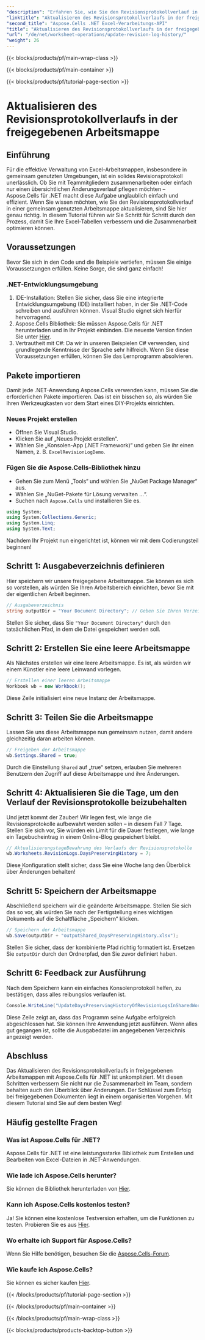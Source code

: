 ```yaml
---
"description": "Erfahren Sie, wie Sie den Revisionsprotokollverlauf in freigegebenen Arbeitsmappen mit Aspose.Cells für .NET aktualisieren. Vereinfachen Sie die Zusammenarbeit und sorgen Sie für übersichtliche Dokumentaufzeichnungen."
"linktitle": "Aktualisieren des Revisionsprotokollverlaufs in der freigegebenen Arbeitsmappe"
"second_title": "Aspose.Cells .NET Excel-Verarbeitungs-API"
"title": "Aktualisieren des Revisionsprotokollverlaufs in der freigegebenen Arbeitsmappe"
"url": "/de/net/worksheet-operations/update-revision-log-history/"
"weight": 26
---
```


{{< blocks/products/pf/main-wrap-class >}}

{{< blocks/products/pf/main-container >}}

{{< blocks/products/pf/tutorial-page-section >}}

# Aktualisieren des Revisionsprotokollverlaufs in der freigegebenen Arbeitsmappe

## Einführung
Für die effektive Verwaltung von Excel-Arbeitsmappen, insbesondere in gemeinsam genutzten Umgebungen, ist ein solides Revisionsprotokoll unerlässlich. Ob Sie mit Teammitgliedern zusammenarbeiten oder einfach nur einen übersichtlichen Änderungsverlauf pflegen möchten – Aspose.Cells für .NET macht diese Aufgabe unglaublich einfach und effizient. Wenn Sie wissen möchten, wie Sie den Revisionsprotokollverlauf in einer gemeinsam genutzten Arbeitsmappe aktualisieren, sind Sie hier genau richtig. In diesem Tutorial führen wir Sie Schritt für Schritt durch den Prozess, damit Sie Ihre Excel-Tabellen verbessern und die Zusammenarbeit optimieren können.
## Voraussetzungen
Bevor Sie sich in den Code und die Beispiele vertiefen, müssen Sie einige Voraussetzungen erfüllen. Keine Sorge, die sind ganz einfach!
### .NET-Entwicklungsumgebung
1. IDE-Installation: Stellen Sie sicher, dass Sie eine integrierte Entwicklungsumgebung (IDE) installiert haben, in der Sie .NET-Code schreiben und ausführen können. Visual Studio eignet sich hierfür hervorragend.
2. Aspose.Cells Bibliothek: Sie müssen Aspose.Cells für .NET herunterladen und in Ihr Projekt einbinden. Die neueste Version finden Sie unter [Hier](https://releases.aspose.com/cells/net/).
3. Vertrautheit mit C#: Da wir in unseren Beispielen C# verwenden, sind grundlegende Kenntnisse der Sprache sehr hilfreich.
Wenn Sie diese Voraussetzungen erfüllen, können Sie das Lernprogramm absolvieren.
## Pakete importieren
Damit jede .NET-Anwendung Aspose.Cells verwenden kann, müssen Sie die erforderlichen Pakete importieren. Das ist ein bisschen so, als würden Sie Ihren Werkzeugkasten vor dem Start eines DIY-Projekts einrichten.
### Neues Projekt erstellen
- Öffnen Sie Visual Studio.
- Klicken Sie auf „Neues Projekt erstellen“.
- Wählen Sie „Konsolen-App (.NET Framework)“ und geben Sie ihr einen Namen, z. B. `ExcelRevisionLogDemo`.
### Fügen Sie die Aspose.Cells-Bibliothek hinzu
- Gehen Sie zum Menü „Tools“ und wählen Sie „NuGet Package Manager“ aus.
- Wählen Sie „NuGet-Pakete für Lösung verwalten …“.
- Suchen nach `Aspose.Cells` und installieren Sie es.
```csharp
using System;
using System.Collections.Generic;
using System.Linq;
using System.Text;
```
Nachdem Ihr Projekt nun eingerichtet ist, können wir mit dem Codierungsteil beginnen!
## Schritt 1: Ausgabeverzeichnis definieren
Hier speichern wir unsere freigegebene Arbeitsmappe. Sie können es sich so vorstellen, als würden Sie Ihren Arbeitsbereich einrichten, bevor Sie mit der eigentlichen Arbeit beginnen.
```csharp
// Ausgabeverzeichnis
string outputDir = "Your Document Directory"; // Geben Sie Ihren Verzeichnispfad an
```
Stellen Sie sicher, dass Sie `"Your Document Directory"` durch den tatsächlichen Pfad, in dem die Datei gespeichert werden soll. 
## Schritt 2: Erstellen Sie eine leere Arbeitsmappe
Als Nächstes erstellen wir eine leere Arbeitsmappe. Es ist, als würden wir einem Künstler eine leere Leinwand vorlegen.
```csharp
// Erstellen einer leeren Arbeitsmappe
Workbook wb = new Workbook();
```
Diese Zeile initialisiert eine neue Instanz der Arbeitsmappe. 
## Schritt 3: Teilen Sie die Arbeitsmappe
Lassen Sie uns diese Arbeitsmappe nun gemeinsam nutzen, damit andere gleichzeitig daran arbeiten können. 
```csharp
// Freigeben der Arbeitsmappe
wb.Settings.Shared = true;
```
Durch die Einstellung `Shared` auf „true“ setzen, erlauben Sie mehreren Benutzern den Zugriff auf diese Arbeitsmappe und ihre Änderungen.
## Schritt 4: Aktualisieren Sie die Tage, um den Verlauf der Revisionsprotokolle beizubehalten
Und jetzt kommt der Zauber! Wir legen fest, wie lange die Revisionsprotokolle aufbewahrt werden sollen – in diesem Fall 7 Tage. Stellen Sie sich vor, Sie würden ein Limit für die Dauer festlegen, wie lange ein Tagebucheintrag in einem Online-Blog gespeichert bleibt. 
```csharp
// AktualisierungstageBewahrung des Verlaufs der Revisionsprotokolle
wb.Worksheets.RevisionLogs.DaysPreservingHistory = 7;
```
Diese Konfiguration stellt sicher, dass Sie eine Woche lang den Überblick über Änderungen behalten!
## Schritt 5: Speichern der Arbeitsmappe
Abschließend speichern wir die geänderte Arbeitsmappe. Stellen Sie sich das so vor, als würden Sie nach der Fertigstellung eines wichtigen Dokuments auf die Schaltfläche „Speichern“ klicken.
```csharp
// Speichern der Arbeitsmappe
wb.Save(outputDir + "outputShared_DaysPreservingHistory.xlsx");
```
Stellen Sie sicher, dass der kombinierte Pfad richtig formatiert ist. Ersetzen Sie `outputDir` durch den Ordnerpfad, den Sie zuvor definiert haben.
## Schritt 6: Feedback zur Ausführung
Nach dem Speichern kann ein einfaches Konsolenprotokoll helfen, zu bestätigen, dass alles reibungslos verlaufen ist. 
```csharp
Console.WriteLine("UpdateDaysPreservingHistoryOfRevisionLogsInSharedWorkbook executed successfully.");
```
Diese Zeile zeigt an, dass das Programm seine Aufgabe erfolgreich abgeschlossen hat. Sie können Ihre Anwendung jetzt ausführen. Wenn alles gut gegangen ist, sollte die Ausgabedatei im angegebenen Verzeichnis angezeigt werden.
## Abschluss
Das Aktualisieren des Revisionsprotokollverlaufs in freigegebenen Arbeitsmappen mit Aspose.Cells für .NET ist unkompliziert. Mit diesen Schritten verbessern Sie nicht nur die Zusammenarbeit im Team, sondern behalten auch den Überblick über Änderungen. Der Schlüssel zum Erfolg bei freigegebenen Dokumenten liegt in einem organisierten Vorgehen. Mit diesem Tutorial sind Sie auf dem besten Weg!
## Häufig gestellte Fragen
### Was ist Aspose.Cells für .NET?
Aspose.Cells für .NET ist eine leistungsstarke Bibliothek zum Erstellen und Bearbeiten von Excel-Dateien in .NET-Anwendungen.
### Wie lade ich Aspose.Cells herunter?
Sie können die Bibliothek herunterladen von [Hier](https://releases.aspose.com/cells/net/).
### Kann ich Aspose.Cells kostenlos testen?
Ja! Sie können eine kostenlose Testversion erhalten, um die Funktionen zu testen. Probieren Sie es aus [Hier](https://releases.aspose.com/).
### Wo erhalte ich Support für Aspose.Cells?
Wenn Sie Hilfe benötigen, besuchen Sie die [Aspose.Cells-Forum](https://forum.aspose.com/c/cells/9).
### Wie kaufe ich Aspose.Cells?
Sie können es sicher kaufen [Hier](https://purchase.aspose.com/buy).


{{< /blocks/products/pf/tutorial-page-section >}}

{{< /blocks/products/pf/main-container >}}

{{< /blocks/products/pf/main-wrap-class >}}

{{< blocks/products/products-backtop-button >}}